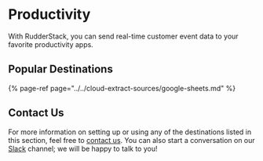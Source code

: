 # Productivity

With RudderStack, you can send real-time customer event data to your favorite productivity apps.

## Popular Destinations

{% page-ref page="../../cloud-extract-sources/google-sheets.md" %}

## Contact Us

For more information on setting up or using any of the destinations listed in this section, feel free to [contact us](mailto:%20docs@rudderstack.com). You can also start a conversation on our [Slack](https://resources.rudderstack.com/join-rudderstack-slack) channel; we will be happy to talk to you!

